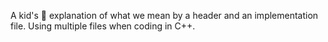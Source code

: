 A kid's  explanation of what we mean by a header and an implementation file. Using multiple files when coding in C++.